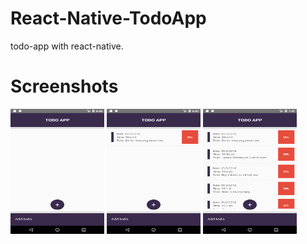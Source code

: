 # React-Native-TodoApp
todo-app with react-native.

# Screenshots
<section data-markdown>
  <img src="./screenshots/Screenshot_1.png" width=150px height=200px raw=true/>
  <img src="./screenshots/Screenshot_2.png" width=150px height=200px raw=true/>
  <img src="./screenshots/Screenshot_3.png" width=150px height=200px raw=true/>
</section>


